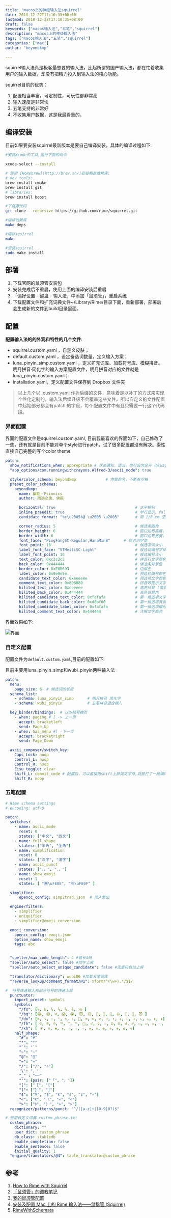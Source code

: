 ```yaml
---
title: "macos上的神级输入法squirrel"
date: 2018-12-22T17:10:35+08:00
lastmod: 2018-12-22T17:10:35+08:00
draft: false
keywords: ["macos输入法","五笔","squirrel"]
description: "macos上的神级输入法"
tags: ["macos输入法","五笔","squirrel"]
categories: ["mac"]
author: "beyondkmp"

---
```

squirrel输入法真是极客最想要的输入法，比起所谓的国产输入法，都在忙着收集用户的输入数据，却没有把精力投入到输入法的核心功能。

squirrel目前的优势：

1. 配置相当丰富，可定制性，可玩性都非常高
2. 输入速度是非常快
3. 五笔支持的非常好
4. 不收集用户数据，这是我最看重的。

<!--more-->

## 编译安装

目前如果要安装squirrel最新版本是要自己编译安装。具体的编译过程如下:

``` sh
#安装Xcode的工具,运行下面的命令

xcode-select --install

# 使用 [Homebrew](http://brew.sh/)安装相差依赖库:
# dev tools:
brew install cmake
brew install git
# libraries:
brew install boost

#下载源代码
git clone --recursive https://github.com/rime/squirrel.git

#编译依赖库
make deps

#编译squirrel
make

#安装squirrel
sudo make install
```

## 部署

1. 下载官网的鼠须管安装包
2. 安装完成后不重启，使用上面的编译安装后重启
3. 「偏好设置 - 键盘 - 输入法」中添加「鼠须管」，重启系统
4. 下载配置文件和扩充词典文件~/Library/Rime/目录下面，重新部署，部署后会生成新的文件到build目录里面。

## 配置

**配置输入法的的外观和特性的几个文件**:

* squirrel.custom.yaml ，自定义皮肤；
* default.custom.yaml ，设定备选词数量，定义输入方案；
* luna_pinyin_simp.custom.yaml ，定义扩充词库、加载符号库、模糊拼音。明月拼音·简化字的输入方案配置文件，明月拼音对应的文件就是 luna_pinyin.custom.yaml；
* installation.yaml，定义配置文件保存到 Dropbox 文件夹

>以上几个以 .custom.yaml 作为后缀的文件，意味着是以补丁的方式来实现个性化定制的，输入法后续升级不会覆盖这些文件。所以自定义的文件配置中起始部分都会有patch:的字段，每个配置文件中有且只需要一行这个代码段。

### 界面配置

界面的配置文件是squirrel.custom.yaml, 目前我最喜欢的界面如下，自己修改了一些，还有就是目前不能对单个style进行patch，试了很多配置都没有解决。索性直接自己完整的写个color theme

```yaml
patch:
  show_notifications_when: appropriate # 状态通知，适当，也可设为全开（always）全关（never）
  "app_options/com.runningwithcrayons.Alfred-3/ascii_mode": true

  style/color_scheme: beyondkmp             # 方案命名，不能有空格
  preset_color_schemes:
    beyondkmp:
      name: 幽能／Psionics
      author: 雨過之後、佛振

      horizontal: true                                   # 水平排列
      inline_preedit: true                               # 单行显示，false双行显示
      candidate_format: "%c\u2005%@ \u2005 \u2005"       # 用 1/6 em 空格 U+2005 来控制编号 %c 和候选词 %@ 前后的空间。

      corner_radius: 5                                   # 候选条圆角
      border_height: 6                                   # 窗口边界高度，大于圆角半径才生效
      border_width: 6                                    # 窗口边界宽度，大于圆角半径才生效
      font_face: "PingFangSC-Regular,HanaMinB"      # 候选词字体
      font_point: 18                                     # 候选字词大小
      label_font_face: "STHeitiSC-Light"                 # 候选词编号字体
      label_font_point: 16                               # 候选编号大小
      text_color: 0xc2c2c2                               # 拼音行文字颜色，24位色值，16进制，BGR顺序
      back_color: 0x444444                               # 候选条背景色
      border_color: 0xE0B693                             # 边框色
      label_color: 0x9e9e9e                              # 预选栏编号颜色
      candidate_text_color: 0xeeeeee                     # 预选项文字颜色
      comment_text_color: 0x808080                       # 拼音等提示文字颜色
      hilited_text_color: 0xeeeeee                       # 高亮拼音 (需要开启内嵌编码)
      hilited_back_color: 0x444444                       # 高亮背景色
      hilited_candidate_text_color: 0xfafafa             # 第一候选项文字颜色
      hilited_candidate_back_color: 0xd8bf00             # 第一候选项背景背景色
      hilited_candidate_label_color: 0xfafafa            # 第一候选项编号颜色
      hilited_comment_text_color: 0x444444               # 注解文字高亮

```

界面效果如下:

![界面](/imgs/squirrel_interface.png)

### 自定义配置

配置文件为`default.custom.yaml`,目前的配置如下:

目前主要用luna_pinyin_simp和wubi_pinyin两种输入法

```yaml
patch:
  menu:
    page_size: 6  # 候选词的长度
  schema_list:
    - schema: luna_pinyin_simp      # 朙月拼音 简化字
    - schema: wubi_pinyin           # 五笔拼音混合輸入

  key_binder/bindings:  # 以方括号换页
    - when: paging # [ -> 上一页
      accept: bracketleft
      send: Page_Up
    - when: has_menu #] -下一页
      accept: bracketright
      send: Page_Down

  ascii_composer/switch_key:
    Caps_Lock: noop
    Control_L: noop
    Control_R: noop
    Eisu_toggle: clear
    Shift_L: commit_code # 配置后，可以直接用shift上屏英文字母,就是打了一段编码后直接以这段编码上屏
    Shift_R: noop
```

### 五笔配置

```yaml
# Rime schema settings
# encoding: utf-8

patch:
  switches:
    - name: ascii_mode
      reset: 0
      states: ["中文", "西文"]
    - name: full_shape
      states: ["半角", "全角"]
    - name: simplification
      reset: 0
      states: ["汉字", "漢字"]
    - name: ascii_punct
      states: ["。，", "．，"]
    - name: show_emoji
      reset: 1
      states: [ "🈚️️\uFE0E", "🈶️️\uFE0F" ]

  simplifier:
      opencc_config: simp2trad.json  # 简入繁出

  engine/filters:
    - simplifier
    - uniquifier
    - simplifier@emoji_conversion

  emoji_conversion:
    opencc_config: emoji.json
    option_name: show_emoji
    tags: abc


  "speller/max_code_length": 4 #最长4码
  "speller/auto_select": false #顶字上屏
  "speller/auto_select_unique_candidate": false #无重码自动上屏

  "translator/dictionary": wubi86 #加载五笔词库
  "reverse_lookup/comment_format/@1": xform/^(\w+).*/$1/

#  符号快速输入和部分符号的快速上屏
  punctuator:
    import_preset: symbols
    symbols:
      "/fs": [½, ‰, ¼, ⅓, ⅔, ¾, ⅒ ]
      "/bq": [😂️, 😅️, ☺️, 😱️, 😭️, 😇️, 🙃️, 🤔️, 💊️, 💯️, 👍️, 🙈️, 💩️, 😈️ ]
      "/dn": [⌘, ⌥, ⇧, ⌃, ⎋, ⇪, , ⌫, ⌦, ↩︎, ⏎, ↑, ↓, ←, →, ↖, ↘, ⇟, ⇞]
      "/fh": [ ©, ®, ℗, ℠, ™, ℡, ⓘ, ♂, ♀, ☉, ☊, ☋, ☌, ☍, ☐, ☑︎, ☒, ☜, ☝, ☞, ☟, ✎, ✄, ♲, ♻, ⚐, ⚑, ⚠]
      "/xh": [ ＊, ×, ✱, ★, ☆, ✩, ✧, ❋, ❊, ❉, ❈, ❅, ✿, ✲]
    half_shape:
      "#": "#"
      "*": "*"
      "`": "`"
      "~": "~"
      "@": "@"
      "=": "="
      "/": ["/", "÷"]
      '\': "、"
      "_" : "──"
      "'": {pair: ["「", "」"]}
      "[": ["【", "["]
      "]": ["】", "]"]
      "$": ["¥", "$", "€", "£", "¢", "¤"]
      "<": ["《", "〈", "«", "<"]
      ">": ["》", "〉", "»", ">"]
  recognizer/patterns/punct: "^/([a-z]+|[0-9]0?)$"

# 使用自定义词典 custom_phrase.txt
  custom_phrase:
    dictionary: ""
    user_dict: custom_phrase
    db_class: stabledb
    enable_completion: false
    enable_sentence: false
    initial_quality: 1
  "engine/translators/@4": table_translator@custom_phrase
```


## 参考

1. [How to Rime with Squirrel](https://github.com/rime/squirrel/blob/master/INSTALL.md)
2. [「鼠须管」的调教笔记](https://scomper.me/gtd/-shu-xu-guan-de-diao-jiao-bi-ji)
3. [我的鼠须管配置](https://placeless.net/blog/my-rime-squirrel-config)
4. [安装及配置 Mac 上的 Rime 输入法——鼠鬚管 (Squirrel)](https://placeless.net/blog/my-rime-squirrel-config)
5. [RimeWithSchemata](https://github.com/rime/home/wiki/RimeWithSchemata)
